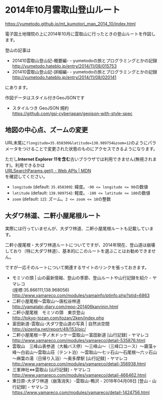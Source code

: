 # 2014年10月雲取山登山ルート

https://yumetodo.github.io/mt_kumotori_map_2014_10/index.html

電子国土地理院の上に2014年10月に雲取山に行ったときの登山ルートを作図します。

登山の記事は

- 201410雲取山登山記-概要編- - yumetodoの旅とプログラミングとかの記録  
http://yumetodo.hateblo.jp/entry/2014/11/08/015753
- 201410雲取山登山記-詳細編- - yumetodoの旅とプログラミングとかの記録  
http://yumetodo.hateblo.jp/entry/2014/11/08/020141

にあります。

作図データはスタイル付きGeoJSONです

- スタイルつき GeoJSON 規約  
https://github.com/gsi-cyberjapan/geojson-with-style-spec

## 地図の中心点、ズームの変更

URL末尾に`?longitude=35.858309&latitude=138.989754&zoom=12`のようにパラメータをつけることで変更された状態のものにアクセスできるようになります。

ただし**Internet Explorer 11を含む**古いブラウザでは利用できません(無視されます)。利用できるかは  
[URLSearchParams.get() - Web APIs | MDN](https://developer.mozilla.org/en-US/docs/Web/API/URLSearchParams/get#Browser_compatibility)  
を確認してください。

- `longitude` (default: `35.858309`): 緯度。`-90 <= longitude <= 90`の数値
- `latitude` (default: `138.989754`): 軽度。`-180 <= latitude <= 180`の数値
- `zoom` (default: `12`): ズーム。`2 <= zoom <= 18`の整数

## 大ダワ林道、二軒小屋尾根ルート

実際には行っていませんが、大ダワ林道、二軒小屋尾根ルートも記載しています。

二軒小屋尾根・大ダワ林道ルートについてですが、2014年現在、登山道は崩壊しており（特に大ダワ林道）、基本的にこのルートを選ぶことはお勧めできません。

ですが一応そのルートについて関連するサイトのリンクを張っておきます。

- モミソの頭 | 山の最新情報、登山の季節、登山ルートや山行記録を紹介 - ヤマレコ  
(座標:35.866111,138.968056)  
http://www.yamareco.com/modules/yamainfo/ptinfo.php?ptid=6863
- 二軒小屋尾根～雲取山～唐松谷林道  
http://yamatabi-diary.com/repo-201406kanrinin.html
- 二軒小屋尾根　モミソの頭　東京登山  
http://tokyo-tozan.com/tozan/2ken/index.php
- 富田新道-雲取山-大ダワ登山道の写真 | 自然派空間  
http://sizenha.net/report/49/153/pic/
- 二軒小屋尾根ー芋ノ木ドッケー雲取山ー富田新道 [山行記録] - ヤマレコ  
http://www.yamareco.com/modules/yamareco/detail-535876.html
- 雲取山　三峰山表参道（大輪バス停）～三峰山～（三峰口コース）～霧藻ヶ峰～白岩山～雲取山荘（テント泊）～雲取山～七ッ石山～石尾根～六ッ石山～麻葉の湯（日帰り入浴）～奥多摩駅 [山行記録] - ヤマレコ  
http://www.yamareco.com/modules/yamareco/detail-356938.html
- 三峯神社⇔雲取山 [山行記録] - ヤマレコ  
http://www.yamareco.com/modules/yamareco/detail-466462.html
- 東日原-大ダワ林道（崩落消失）-雲取山-鴨沢 - 2018年04月08日 [登山・山行記録] - ヤマレコ  
https://www.yamareco.com/modules/yamareco/detail-1424756.html
